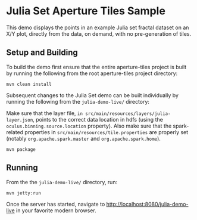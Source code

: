 # Julia Set Aperture Tiles Sample

This demo displays the points in an example Julia set fractal dataset on an X/Y plot, directly from the data, on demand, with no pre-generation of tiles.

## Setup and Building
To build the demo first ensure that the entire aperture-tiles project is built by running the following from the root aperture-tiles project directory:

```
mvn clean install
```

Subsequent changes to the Julia Set demo can be built individually by running the following from the `julia-demo-live/` directory:

Make sure that the layer file, `in src/main/resources/layers/julia-layer.json`, points to the correct data location in hdfs (using the `oculus.binning.source.location` property).  Also make sure that the spark-related properties in `src/main/resources/tile.properties` are properly set (notably `org.apache.spark.master` and `org.apache.spark.home`).

```
mvn package
```

## Running

From the the `julia-demo-live/` directory, run:

```
mvn jetty:run
```

Once the server has started, navigate to [http://localhost:8080/julia-demo-live](http://localhost:8080/julia-demo-live) in your favorite modern browser.